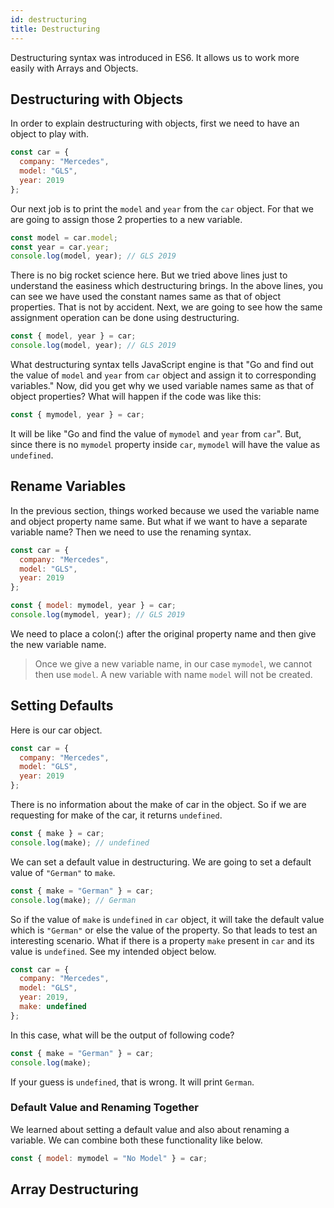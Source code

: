 ```yaml
---
id: destructuring
title: Destructuring
---
```


Destructuring syntax was introduced in ES6. It allows us to work more easily with Arrays and Objects.

## Destructuring with Objects

In order to explain destructuring with objects, first we need to have an object to play with.

```javascript
const car = {
  company: "Mercedes",
  model: "GLS",
  year: 2019
};
```

Our next job is to print the `model` and `year` from the `car` object. For that we are going to assign those 2 properties to a new variable.

```javascript
const model = car.model;
const year = car.year;
console.log(model, year); // GLS 2019
```

There is no big rocket science here. But we tried above lines just to understand the easiness which destructuring brings. In the above lines, you can see we have used the constant names same as that of object properties. That is not by accident. Next, we are going to see how the same assignment operation can be done using destructuring.

```javascript
const { model, year } = car;
console.log(model, year); // GLS 2019
```

What destructuring syntax tells JavaScript engine is that "Go and find out the value of `model` and `year` from `car` object and assign it to corresponding variables." Now, did you get why we used variable names same as that of object properties? What will happen if the code was like this:

```javascript
const { mymodel, year } = car;
```

It will be like "Go and find the value of `mymodel` and `year` from `car`". But, since there is no `mymodel` property inside `car`, `mymodel` will have the value as `undefined`.

## Rename Variables

In the previous section, things worked because we used the variable name and object property name same. But what if we want to have a separate variable name? Then we need to use the renaming syntax.

```javascript
const car = {
  company: "Mercedes",
  model: "GLS",
  year: 2019
};

const { model: mymodel, year } = car;
console.log(mymodel, year); // GLS 2019
```

We need to place a colon(:) after the original property name and then give the new variable name.

> Once we give a new variable name, in our case `mymodel`, we cannot then use `model`. A new variable with name `model` will not be created.

## Setting Defaults

Here is our car object.

```javascript
const car = {
  company: "Mercedes",
  model: "GLS",
  year: 2019
};
```

There is no information about the make of car in the object. So if we are requesting for make of the car, it returns `undefined`.

```javascript
const { make } = car;
console.log(make); // undefined
```

We can set a default value in destructuring. We are going to set a default value of `"German"` to `make`.

```javascript
const { make = "German" } = car;
console.log(make); // German
```

So if the value of `make` is `undefined` in `car` object, it will take the default value which is `"German"` or else the value of the property. So that leads to test an interesting scenario. What if there is a property `make` present in `car` and its value is `undefined`. See my intended object below.

```javascript
const car = {
  company: "Mercedes",
  model: "GLS",
  year: 2019,
  make: undefined
};
```

In this case, what will be the output of following code?

```javascript
const { make = "German" } = car;
console.log(make);
```

If your guess is `undefined`, that is wrong. It will print `German`.

### Default Value and Renaming Together

We learned about setting a default value and also about renaming a variable. We can combine both these functionality like below.

```javascript
const { model: mymodel = "No Model" } = car;
```

## Array Destructuring
